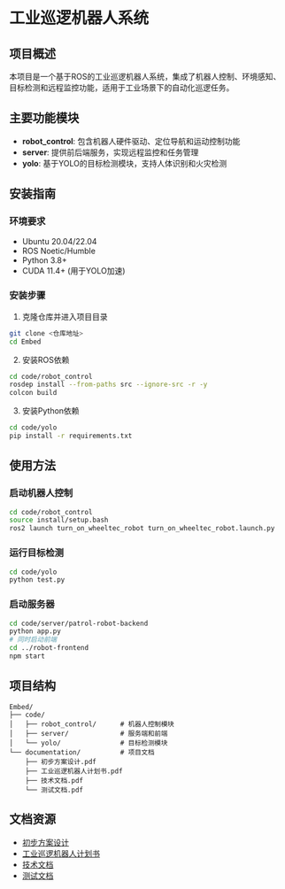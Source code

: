 # 工业巡逻机器人系统

## 项目概述
本项目是一个基于ROS的工业巡逻机器人系统，集成了机器人控制、环境感知、目标检测和远程监控功能，适用于工业场景下的自动化巡逻任务。

## 主要功能模块
- **robot_control**: 包含机器人硬件驱动、定位导航和运动控制功能
- **server**: 提供前后端服务，实现远程监控和任务管理
- **yolo**: 基于YOLO的目标检测模块，支持人体识别和火灾检测

## 安装指南
### 环境要求
- Ubuntu 20.04/22.04
- ROS Noetic/Humble
- Python 3.8+
- CUDA 11.4+ (用于YOLO加速)

### 安装步骤
1. 克隆仓库并进入项目目录
```bash
git clone <仓库地址>
cd Embed
```

2. 安装ROS依赖
```bash
cd code/robot_control
rosdep install --from-paths src --ignore-src -r -y
colcon build
```

3. 安装Python依赖
```bash
cd code/yolo
pip install -r requirements.txt
```

## 使用方法
### 启动机器人控制
```bash
cd code/robot_control
source install/setup.bash
ros2 launch turn_on_wheeltec_robot turn_on_wheeltec_robot.launch.py
```

### 运行目标检测
```bash
cd code/yolo
python test.py
```

### 启动服务器
```bash
cd code/server/patrol-robot-backend
python app.py
# 同时启动前端
cd ../robot-frontend
npm start
```

## 项目结构
```
Embed/
├── code/
│   ├── robot_control/      # 机器人控制模块
│   ├── server/             # 服务端和前端
│   └── yolo/               # 目标检测模块
└── documentation/          # 项目文档
    ├── 初步方案设计.pdf
    ├── 工业巡逻机器人计划书.pdf
    ├── 技术文档.pdf
    └── 测试文档.pdf
```

## 文档资源
- [初步方案设计](documentation/初步方案设计.pdf)
- [工业巡逻机器人计划书](documentation/工业巡逻机器人计划书.pdf)
- [技术文档](documentation/技术文档.pdf)
- [测试文档](documentation/测试文档.pdf)
